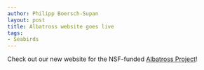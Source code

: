 ```yaml
---
author: Philipp Boersch-Supan
layout: post
title: Albatross website goes live
tags:
- Seabirds
---
```


Check out our new website for the NSF-funded [Albatross Project](http://leah.johnson-gramacy.com/albatross/)!